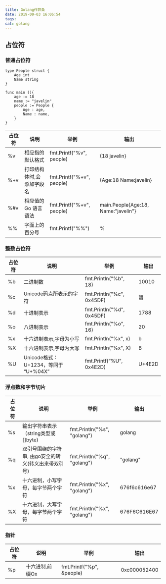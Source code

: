 ```yaml
---
title: Golang作弊条
date: 2019-09-03 16:06:54
tags:
cat: golang
---
```


## 占位符
### 普通占位符
```golang
type People struct {
    Age int 
    Name string 
}

func main (){
    age := 18
    name := "javelin"    
    people := People {
        Age : age,
        Name : name,
    }
}    
```
占位符 | 说明 | 举例 | 输出 
---|---|------|---
%v |相应指的默认格式|fmt.Printf("%v", people)|{18 javelin}
%+v|打印结构体时,会添加字段名|fmt.Printf("%+v", people)|{Age:18 Name:javelin}
%#v|相应值的Go 语言语法|fmt.Printf("%+v", people)|main.People{Age:18, Name:"javelin"}
%%|字面上的百分号|fmt.Printf("%%")|%

### 整数占位符
占位符 | 说明 | 举例 | 输出 
---|---|------|---
%b|二进制数|fmt.Println("%b", 18)|10010
%c|Unicode码点所表示的字符|fmt.Println("%c", 0x45DF)|䗟
%d|十进制表示|fmt.Println("%d", 0x45DF)|1788
%o|八进制表示|fmt.Println("%o", 16)|20
%x|十六进制表示,字母为小写|fmt.Println("%x", x)|b
%X|十六进制表示,字母为大写|fmt.Println("%x", X)|B
%U|Unicode格式：U+1234，等同于 “U+%04X”|fmt.Printf(“%U”, 0x4E2D)|U+4E2D
### 浮点数和字节切片
占位符 | 说明 | 举例 | 输出 
---|---|------|---
%s|输出字符串表示（string类型或[]byte)|fmt.Println("%s", "golang")|golang
%q|双引号围绕的字符串, 由go安全的转义(转义出来带双引号)|fmt.Println("%q", "golang")|"golang"
%x|十六进制，小写字母，每字节两个字符|fmt.Println("%x", "golang")|676f6c616e67
%X|十六进制，大写字母，每字节两个字符|fmt.Println("%x", "golang")|676F6C616E67

### 指针
占位符 | 说明 | 举例 | 输出 
---|---|------|---
%p|十六进制,前缀Ox| fmt.Printf("%p", &people)|0xc000052400







